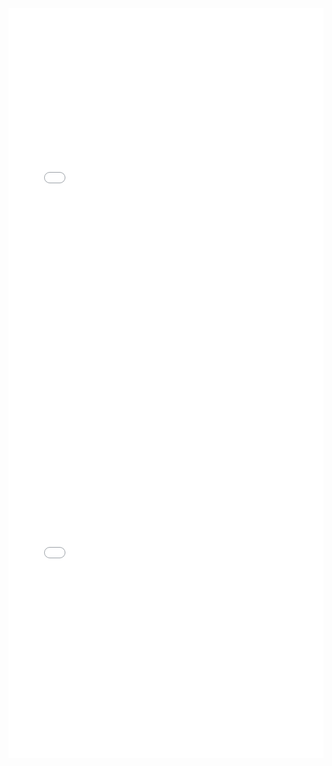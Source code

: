 <iframe id="igraph" scrolling="no" style="border:none;" seamless="seamless" src="gantt/kindertotenlieder_01_nun_will_die_sonn.html" height="600" width="100%"></iframe>
<iframe id="igraph" scrolling="no" style="border:none;" seamless="seamless" src="gantt/kindertotenlieder_03_wenn_dein_mutterlein.html" height="600" width="100%"></iframe>